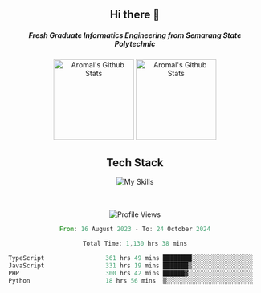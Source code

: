 <div align="center">
  <h2>Hi there 👋</h2>

  <h5>Fresh Graduate Informatics Engineering from Semarang State Polytechnic</h5>

  <img
    height="160"
    alt="Aromal's Github Stats"
    src="https://github-readme-stats.vercel.app/api?username=dafariski77&show_icons=true&theme=tokyonight&count_private=true"
  />
  <img
    alt="Aromal's Github Stats"
    height="160"
    src="https://github-readme-stats.vercel.app/api/top-langs/?username=dafariski77&layout=compact&theme=tokyonight"
  />

  <h2>Tech Stack</h2>
  
![My Skills](https://simpleskill.icons.workers.dev/svg?i=typescript,next.js,react,tailwindcss,shadcnui,reactquery,prisma,socketdotio,zod)

  <br /><br />
  <img src="https://komarev.com/ghpvc/?username=dafariski77&abbreviated=true" alt="Profile Views">
    
  <!--START_SECTION:waka-->

```rust
From: 16 August 2023 - To: 24 October 2024

Total Time: 1,130 hrs 38 mins

TypeScript                 361 hrs 49 mins ████████░░░░░░░░░░░░░░░░░   31.63 %
JavaScript                 331 hrs 19 mins ███████▒░░░░░░░░░░░░░░░░░   28.96 %
PHP                        300 hrs 42 mins ██████▓░░░░░░░░░░░░░░░░░░   26.29 %
Python                     18 hrs 56 mins  ▒░░░░░░░░░░░░░░░░░░░░░░░░   01.66 %
```

<!--END_SECTION:waka-->
</div>
